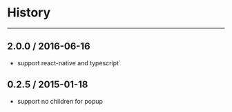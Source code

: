 # History
----

## 2.0.0 / 2016-06-16

- support react-native and typescript`

## 0.2.5 / 2015-01-18

- support no children for popup